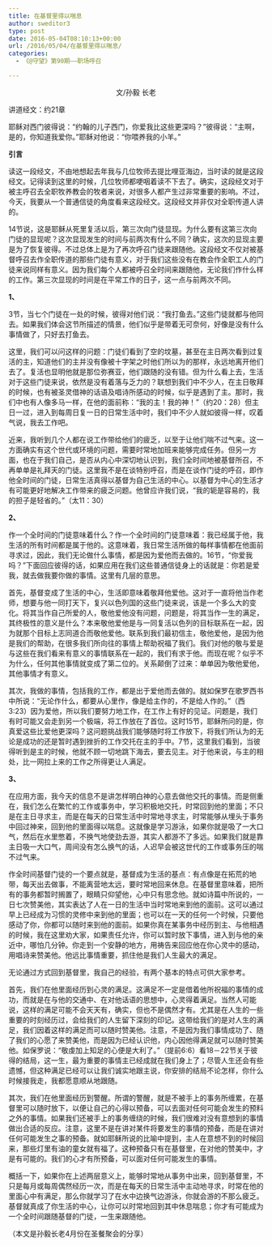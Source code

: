 ```yaml
---
title: 在基督里得以喘息
author: sweditor3
type: post
date: 2016-05-04T08:10:13+00:00
url: /2016/05/04/在基督里得以喘息/
categories:
  - 《@守望》第90期——职场呼召

---
```

<p style="text-align: center;">
  文/孙毅 长老
</p>

讲道经文：约21章 

耶稣对西门彼得说：&ldquo;约翰的儿子西门，你爱我比这些更深吗？&rdquo;彼得说：&ldquo;主啊，是的，你知道我爱你。&rdquo;耶稣对他说：&ldquo;你喂养我的小羊。&rdquo; 

**引言** 

读这一段经文，不由地想起去年我与几位牧师去提比哩亚海边，当时读的就是这段经文。记得读到这里的时候，几位牧师都哽咽着读不下去了。确实，这段经文对于被主呼召去全职牧养教会的牧者来说，对很多人都产生过非常重要的影响。不过，今天，我要从一个普通信徒的角度看来这段经文。这段经文并非仅对全职传道人讲的。 

14节说，这是耶稣从死里复活以后，第三次向门徒显现。为什么要有这第三次向门徒的显现呢？这次显现发生的时间与前两次有什么不同？确实，这次的显现主要是为了恢复彼得。不过总体上是为了再次呼召门徒来跟随他。这段经文不仅对被基督呼召去作全职传道的那些门徒有意义，对于我们这些没有在教会作全职工人的门徒来说同样有意义。因为我们每个人都被呼召全时间来跟随他，无论我们作什么样的工作。第三次显现的时间是在平常工作的日子，这一点与前两次不同。 

**1、** 

3节，当七个门徒在一处的时候，彼得对他们说：&ldquo;我打鱼去。&rdquo;这些门徒就都与他同去。如果我们体会这节所描述的情景，他们似乎是带着无可奈何，好像是没有什么事情做了，只好去打鱼去。 

这里，我们可以问这样的问题：门徒们看到了空的坟墓，甚至在主日两次看到过复活的主，知道他们的主并没有像被十字架之时他们所以为的那样，永远地离开他们去了。复活也显明他就是那位弥赛亚，他们跟随的没有错。但为什么看上去，生活对于这些门徒来说，依然是没有着落与乏力的？联想到我们中不少人，在主日敬拜的时候，也有被圣灵借神的话语及唱诗所感动的时候，似乎是遇到了主。那时，我们中也有人像多马一样，在他的面前称：&ldquo;我的主！我的神！&rdquo;（约20：28）但主日一过，进入到每周日复一日的日常生活中时，我们中不少人就如彼得一样，叹着气说，我去工作吧。 

近来，我听到几个人都在说工作带给他们的疲乏，以至于让他们喘不过气来。这一方面确实有这个世代或环境的问题，需要时常地加班来能够完成任务。但另一方面，也在于我们自己，是否从内心中深切地认识到，我们全时间地被基督所召，不再单单是礼拜天的门徒。这里我不是在谈特别呼召，而是在谈作门徒的呼召，即作他全时间的门徒，日常生活真得以基督为自己生活的中心。以基督为中心的生活才有可能更好地解决工作带来的疲乏问题。他曾应许我们说，&ldquo;我的轭是容易的，我的担子是轻省的。&rdquo;（太11：30）&nbsp; 

**2、** 

作一个全时间的门徒意味着什么？作一个全时间的门徒意味着：我已经属于他，我生活的所有时间都是属于他的。这意味着，我日常生活所做的每样事情都在他面前寻求过，因此，我们无论做什么事情，都是因为爱他而去做的。16节，&ldquo;你爱我吗？&rdquo;下面回应彼得的话，如果应用在我们这些普通信徒身上的话就是：你若是爱我，就去做我要你做的事情。这里有几层的意思。 

首先，基督变成了生活的中心，生活即意味着敬拜他爱他。这对于一直将他当作老师，想要与他一同打天下，复兴以色列国的这些门徒来说，该是一个多么大的变化。将其当作自己所爱的人，敬他爱他没有问题，问题是，将其当作一生的满足，其终极性的意义是什么？本来敬他爱他是与一同复活以色列的目标联系在一起，因为就那个目标上志同道合而敬他爱他。联系到我们最初信主，敬他爱他，是因为他是我们的帮助，在很多我们所向往的事情上帮助祝福了我们。我们对他的敬与爱是与这些在我们看来有意义的事情联系在一起的，我们有求于他。而现在呢？似乎不为什么，任何其他事情就变成了第二位的。关系颠倒了过来：单单因为敬他爱他，其他事情才有意义。 

其次，我做的事情，包括我的工作，都是出于爱他而去做的。就如保罗在歌罗西书中所说：&ldquo;无论作什么，都要从心里作，像是给主作的，不是给人作的。&rdquo;（西3:23）因为爱他，所以我们要努力地工作，在工作上有好的见证。问题是，我们有时可能又会走到另一个极端，将工作放在了首位。这时15节，耶稣所问的是，你真爱这些比爱他更深吗？这问题挑战我们能够随时将工作放下，将我们所认为的无论是成功的还是暂时遇到挫折的工作交托在主的手中。7节，这里我们看到，当彼得听到是主的时候，他就不顾一切地跳下海去，要去见主。对于他来说，与主的相处，比一网拉上来的工作之所得更让人满足。 

**3、** 

在应用方面，我今天的信息不是讲怎样明白神的心意去做他交托的事情。而是侧重在，我们怎么在繁忙的工作或事务中，学习积极地交托，时常回到他的里面；不只是在主日寻求主，而是在每天的日常生活中时常地寻求主，时常能够从埋头于事务中回过神来，回到他的里面得以喘息。这就像是学习游泳，如果你就是吸了一大口气，然后在水里憋着，不换气地使劲去游，其实人都游不了多远。如果我们就是靠主日吸一大口气，周间没有怎么换气的话，人迟早会被这世代的工作或事务压的喘不过气来。 

作全时间基督门徒的一个要点就是，基督成为生活的基点：有点像是在拓荒的地带，每天出去做事，不能离营地太远，要时常地回来休息。在基督里意味着，把所有的事务都暂时搁置了，眼睛只仰望他，心中只有思念他。就如诗篇中所说的，一日七次赞美他，其实表达了人在一日的生活中当时常地来到他的面前。这可以通过早上已经成为习惯的灵修中来到他的里面；也可以在一天的任何一个时候，只要他感动了你，你都可以随时来到他的面前。如果你真在某事务中经历到主、与他相遇的时候，我在这里劝大家，如果责任允许，你可以暂时放下事情，进入到与他的亲近中，哪怕几分钟。你走到一个安静的地方，用祷告来回应他在你心灵中的感动，用唱诗来赞美他。他远比事情重要，抓住他是我们人生最大的满足。 

无论通过方式回到基督里，我自己的经验，有两个基本的特点可供大家参考。 

首先，我们在他里面经历到心灵的满足。这满足不一定是借着他所祝福的事情的成功，而就是在与他的交通中、在对他话语的思想中，心灵得着满足。当然人可能说，这样的满足可能不会天天有，确实，但也不是偶然才有。尤其是在人生的一些重要的时刻经历过，会给我们的人生留下深刻的印记。这带给我们的是对人生的满足，我们因着这样的满足而可以随时赞美他。注意，不是因为我们事情成功了、随了我们的心愿了来赞美他，而是因为已经认识他，内心因他得满足就可以随时赞美他。如保罗说：&ldquo;敬虔加上知足的心便是大利了。&rdquo;（提前6:6）看18－22节关于彼得的结局，这一生，最为重要的事情主已经成就在我们身上了；尽管人生还会有些遗憾，但这种满足已经可以让我们诚实地跟主说，你安排的结局不论怎样，你什么时候接我走，我都愿意顺从地跟随。 

其次，我们在他里面经历到警醒。所谓的警醒，就是不被手上的事务所缠累，在基督里可以随时放下，以便让自己的心得以预备，可以去面对任何可能会发生的预料之外的事情。如果我们还被手上的事务缠绕的时候，我们很难对没有意想到的事情做出合适的反应。注意，这里不是在讲对某件将要发生的事情的预备，而是在讲对任何可能发生之事的预备。就如耶稣所说的比喻中提到，主人在意想不到的时候回来，那些灯里有油的童女就有福了。这种预备只有在基督里，在对他的赞美中，才是有可能的。我们的心才有所预备，可以面对任何可能发生的事情。 

概括一下，如果你在上述两层意义上，能够时常地从事务中出来，回到基督里，不只是每月或每周偶然经历一次，而是在每天的日常生活中主动地寻求，时常在他的里面心中有满足，那么你就学习了在水中边换气边游泳，你就会游的不那么疲乏。基督就真成了你生活的中心，让你可以时常地回到其中休息喘息；你才有可能成为一个全时间跟随基督的门徒，一生来跟随他。 

（本文是孙毅长老4月份在圣餐聚会的分享）